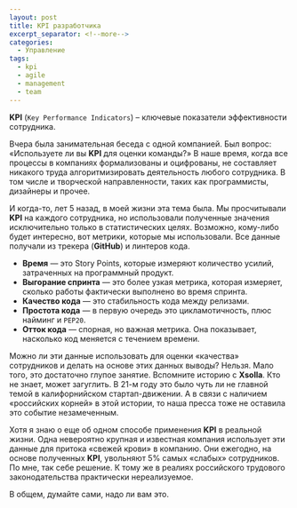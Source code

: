 ```yaml
---
layout: post
title: KPI разработчика
excerpt_separator: <!--more-->
categories:
  - Управление
tags:
  - kpi
  - agile
  - management
  - team
---
```


__KPI__ (`Key Performance Indicators`) – ключевые показатели эффективности сотрудника.

<!--more-->

Вчера была занимательная беседа с одной компанией. Был вопрос: «Используете ли вы __KPI__ для оценки команды?» В наше время, когда все процессы в компаниях формализованы и оцифрованы, не составляет никакого труда алгоритмизировать деятельность любого сотрудника. В том числе и творческой направленности, таких как программисты, дизайнеры и прочее.

И когда-то, лет 5 назад, в моей жизни эта тема была. Мы просчитывали __KPI__ на каждого сотрудника, но использовали полученные значения исключительно только в статистических целях. Возможно, кому-либо будет интересно, вот метрики, которые мы использовали. Все данные получали из трекера (__GitHub__) и линтеров кода.

* __Время__ — это Story Points, которые измеряют количество усилий, затраченных на программный продукт.  
* __Выгорание спринта__ — это более узкая метрика, которая измеряет, сколько работы фактически выполнено во время спринта.  
* __Качество кода__ — это стабильность кода между релизами.  
* __Простота кода__ — в первую очередь это цикламотичность, плюс найминг и `PEP20`.  
* __Отток кода__ — спорная, но важная метрика. Она показывает, насколько код меняется с течением времени. 

Можно ли эти данные использовать для оценки «качества» сотрудников и делать на основе этих данных выводы? Нельзя. Мало того, это достаточно глупое занятие. Вспомните историю с __Xsolla__. Кто не знает, может загуглить. В 21-м году это было чуть ли не главной темой в калифорнийском стартап-движении. А в связи с наличием «российских корней» в этой истории, то наша пресса тоже не оставила это событие незамеченным.

Хотя я знаю о еще об одном способе применения __KPI__ в реальной жизни. Одна невероятно крупная и известная компания использует эти данные для притока «свежей крови» в компанию. Они ежегодно, на основе полученных __KPI__, увольняют 5% самых «слабых» сотрудников. По мне, так себе решение. К тому же в реалиях российского трудового законодательства практически нереализуемое.

В общем, думайте сами, надо ли вам это.